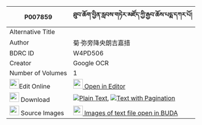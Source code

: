 |P007859|ཐུབ་ཆོག་བྱིན་རླབས་གཏེར་མཛོད་ཀྱི་རྒྱབ་ཆོས་པདྨ་དཀར་པོ། 
| --- | --- 
|Alternative Title |
|Author| 菊·弥旁降央朗吉嘉措
|BDRC ID | W4PD506
|Creator | Google OCR
|Number of Volumes| 1
|<img width="25" src="https://img.icons8.com/color/25/000000/edit-property.png">Edit Online| [<img width="25" src="https://avatars.githubusercontent.com/u/45091458?s=200&v=4"> Open in Editor](http://editor.openpecha.org/P007859)
|<img width="25" src="https://img.icons8.com/fluent/48/000000/download-2.png"/>  Download | [![](https://img.icons8.com/color/20/000000/txt.png)Plain Text](https://github.com/Openpecha/P007859/releases/download/v1/tub_chok_jinlab_terdzo_kyi_gya_plain_P007859.zip), [![](https://img.icons8.com/color/20/000000/txt.png)Text with Pagination](https://github.com/Openpecha/P007859/releases/download/v1/tub_chok_jinlab_terdzo_kyi_gya_pages_P007859.zip)
|<img width="25" src="https://img.icons8.com/plasticine/100/000000/pictures-folder.png"/>  Source Images | [<img width="25" src="https://library.bdrc.io/icons/BUDA-small.svg"> Images of text file open in BUDA](https://library.bdrc.io/show/bdr:W4PD506)